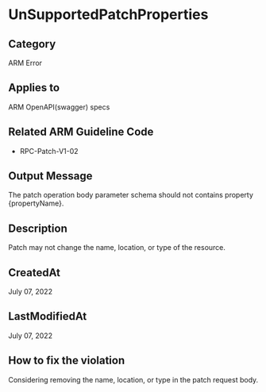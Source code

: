 # UnSupportedPatchProperties

## Category

ARM Error

## Applies to

ARM OpenAPI(swagger) specs

## Related ARM Guideline Code

- RPC-Patch-V1-02

## Output Message

The patch operation body parameter schema should not contains property {propertyName}.

## Description

Patch may not change the name, location, or type of the resource.

## CreatedAt

July 07, 2022

## LastModifiedAt

July 07, 2022

## How to fix the violation

Considering removing the name, location, or type in the patch request body.
